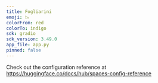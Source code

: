 ```yaml
---
title: Fogliarini
emoji: 📉
colorFrom: red
colorTo: indigo
sdk: gradio
sdk_version: 3.49.0
app_file: app.py
pinned: false
---
```


Check out the configuration reference at https://huggingface.co/docs/hub/spaces-config-reference
